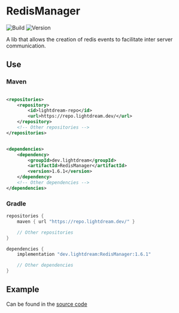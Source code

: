 # RedisManager

![Build](../../actions/workflows/build.yml/badge.svg)
![Version](https://img.shields.io/badge/Version-1.6.1-red.svg)

A lib that allows the creation of redis events to facilitate inter server communication.

## Use

### Maven

```xml

<repositories>
    <repository>
        <id>lightdream-repo</id>
        <url>https://repo.lightdream.dev/</url>
    </repository>
    <!-- Other repositories -->
</repositories>
```

```xml

<dependencies>
    <dependency>
        <groupId>dev.lightdream</groupId>
        <artifactId>RedisManager</artifactId>
        <version>1.6.1</version>
    </dependency>
    <!-- Other dependencies -->
</dependencies>
```

### Gradle

```groovy
repositories {
    maven { url "https://repo.lightdream.dev/" }

    // Other repositories
}

dependencies {
    implementation "dev.lightdream:RedisManager:1.6.1"

    // Other dependencies
}
```

## Example

Can be found in the [source code](/src/main/java/dev/lightdream/redismanager/example)
